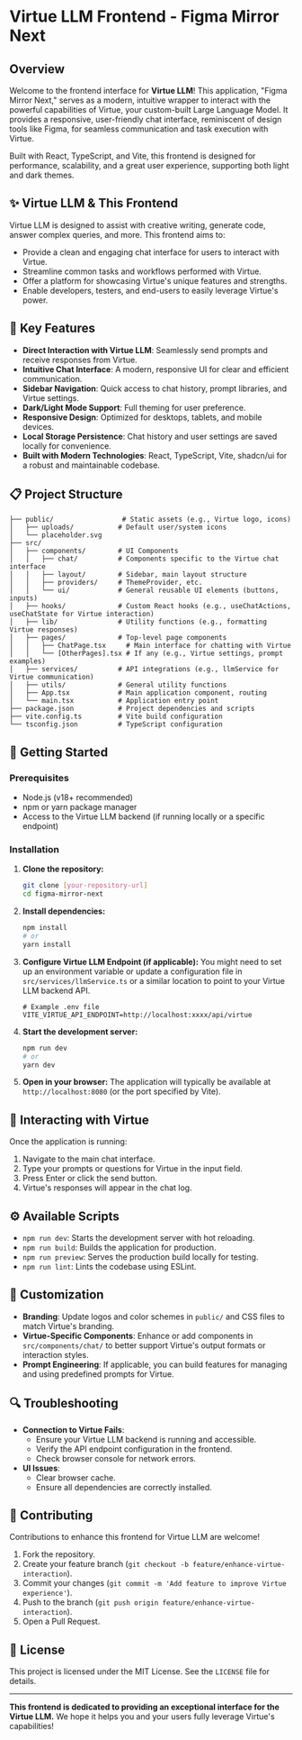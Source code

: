 # Virtue LLM Frontend - Figma Mirror Next

## Overview

Welcome to the frontend interface for **Virtue LLM**! This application, "Figma Mirror Next," serves as a modern, intuitive wrapper to interact with the powerful capabilities of Virtue, your custom-built Large Language Model. It provides a responsive, user-friendly chat interface, reminiscent of design tools like Figma, for seamless communication and task execution with Virtue.

Built with React, TypeScript, and Vite, this frontend is designed for performance, scalability, and a great user experience, supporting both light and dark themes.

## ✨ Virtue LLM & This Frontend

Virtue LLM is designed to assist with creative writing, generate code, answer complex queries, and more. This frontend aims to:

*   Provide a clean and engaging chat interface for users to interact with Virtue.
*   Streamline common tasks and workflows performed with Virtue.
*   Offer a platform for showcasing Virtue's unique features and strengths.
*   Enable developers, testers, and end-users to easily leverage Virtue's power.

## 🚀 Key Features

*   **Direct Interaction with Virtue LLM**: Seamlessly send prompts and receive responses from Virtue.
*   **Intuitive Chat Interface**: A modern, responsive UI for clear and efficient communication.
*   **Sidebar Navigation**: Quick access to chat history, prompt libraries, and Virtue settings.
*   **Dark/Light Mode Support**: Full theming for user preference.
*   **Responsive Design**: Optimized for desktops, tablets, and mobile devices.
*   **Local Storage Persistence**: Chat history and user settings are saved locally for convenience.
*   **Built with Modern Technologies**: React, TypeScript, Vite, shadcn/ui for a robust and maintainable codebase.

## 📋 Project Structure

```
├── public/                 # Static assets (e.g., Virtue logo, icons)
│   ├── uploads/           # Default user/system icons
│   └── placeholder.svg
├── src/
│   ├── components/        # UI Components
│   │   ├── chat/          # Components specific to the Virtue chat interface
│   │   ├── layout/        # Sidebar, main layout structure
│   │   ├── providers/     # ThemeProvider, etc.
│   │   └── ui/            # General reusable UI elements (buttons, inputs)
│   ├── hooks/             # Custom React hooks (e.g., useChatActions, useChatState for Virtue interaction)
│   ├── lib/               # Utility functions (e.g., formatting Virtue responses)
│   ├── pages/             # Top-level page components
│   │   ├── ChatPage.tsx     # Main interface for chatting with Virtue
│   │   └── [OtherPages].tsx # If any (e.g., Virtue settings, prompt examples)
│   ├── services/          # API integrations (e.g., llmService for Virtue communication)
│   ├── utils/             # General utility functions
│   ├── App.tsx            # Main application component, routing
│   └── main.tsx           # Application entry point
├── package.json           # Project dependencies and scripts
├── vite.config.ts         # Vite build configuration
└── tsconfig.json          # TypeScript configuration
```

## 🔧 Getting Started

### Prerequisites

*   Node.js (v18+ recommended)
*   npm or yarn package manager
*   Access to the Virtue LLM backend (if running locally or a specific endpoint)

### Installation

1.  **Clone the repository:**
    ```bash
    git clone [your-repository-url]
    cd figma-mirror-next
    ```

2.  **Install dependencies:**
    ```bash
    npm install
    # or
    yarn install
    ```

3.  **Configure Virtue LLM Endpoint (if applicable):**
    You might need to set up an environment variable or update a configuration file in `src/services/llmService.ts` or a similar location to point to your Virtue LLM backend API.
    ```env
    # Example .env file
    VITE_VIRTUE_API_ENDPOINT=http://localhost:xxxx/api/virtue
    ```

4.  **Start the development server:**
    ```bash
    npm run dev
    # or
    yarn dev
    ```

5.  **Open in your browser:**
    The application will typically be available at `http://localhost:8080` (or the port specified by Vite).

## 📝 Interacting with Virtue

Once the application is running:

1.  Navigate to the main chat interface.
2.  Type your prompts or questions for Virtue in the input field.
3.  Press Enter or click the send button.
4.  Virtue's responses will appear in the chat log.

## ⚙️ Available Scripts

*   `npm run dev`: Starts the development server with hot reloading.
*   `npm run build`: Builds the application for production.
*   `npm run preview`: Serves the production build locally for testing.
*   `npm run lint`: Lints the codebase using ESLint.

## 🎨 Customization

*   **Branding**: Update logos and color schemes in `public/` and CSS files to match Virtue's branding.
*   **Virtue-Specific Components**: Enhance or add components in `src/components/chat/` to better support Virtue's output formats or interaction styles.
*   **Prompt Engineering**: If applicable, you can build features for managing and using predefined prompts for Virtue.

## 🔍 Troubleshooting

*   **Connection to Virtue Fails**: 
    *   Ensure your Virtue LLM backend is running and accessible.
    *   Verify the API endpoint configuration in the frontend.
    *   Check browser console for network errors.
*   **UI Issues**: 
    *   Clear browser cache.
    *   Ensure all dependencies are correctly installed.

## 🤝 Contributing

Contributions to enhance this frontend for Virtue LLM are welcome!

1.  Fork the repository.
2.  Create your feature branch (`git checkout -b feature/enhance-virtue-interaction`).
3.  Commit your changes (`git commit -m 'Add feature to improve Virtue experience'`).
4.  Push to the branch (`git push origin feature/enhance-virtue-interaction`).
5.  Open a Pull Request.

## 📄 License

This project is licensed under the MIT License. See the `LICENSE` file for details.

---

**This frontend is dedicated to providing an exceptional interface for the Virtue LLM.**
We hope it helps you and your users fully leverage Virtue's capabilities!
